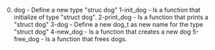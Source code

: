 0. dog - Define a new type "struc dog"
1-init_dog - Is a function that initialize of type "struct dog".
2-print_dog - Is a function that prints a "struct dog"
3-dog - Define a new dog_t as new name for the type "struct dog"
4-new_dog - Is a function that creates a new dog
5-free_dog - Is a function that frees dogs.
